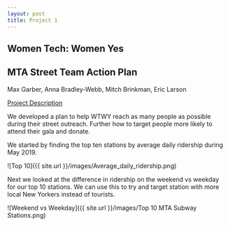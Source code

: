 ```yaml
---
layout: post
title: Project 1
---
```


## Women Tech: Women Yes
## MTA Street Team Action Plan
Max Garber, Anna Bradley-Webb, Mitch Brinkman, Eric Larson

[Project Description](https://github.com/bubblebooy/chi20_ds14/blob/master/curriculum/project-01/project-01-introduction/project_01.md)

We developed a plan to help WTWY reach as many people as possible during their street outreach. Further how to target people more likely to attend their gala and donate.

We started by finding the top ten stations by average daily ridership during May 2019.

![Top 10]({{ site.url }}/images/Average_daily_ridership.png)

Next we looked at the difference in ridership on the weekend vs weekday for our top 10 stations. We can use this to try and target station with more local New Yorkers instead of tourists.

![Weekend vs Weekday]({{ site.url }}/images/Top 10 MTA Subway Stations.png)
